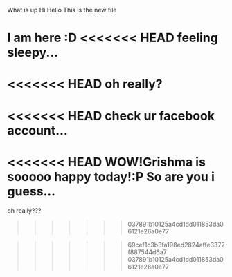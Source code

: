 What is up
Hi Hello
This is the new file

I am here :D
<<<<<<< HEAD
feeling sleepy...
=======
<<<<<<< HEAD
oh really?
=======
<<<<<<< HEAD
check ur facebook account...
=======
<<<<<<< HEAD
WOW!Grishma is sooooo happy today!:P
So are you i guess...
=======
oh really???
>>>>>>> 037891b10125a4cd1dd011853da06121e26a0e77

>>>>>>> 69cef1c3b3fa198ed2824affe3372f887544d6a7
>>>>>>> 037891b10125a4cd1dd011853da06121e26a0e77

